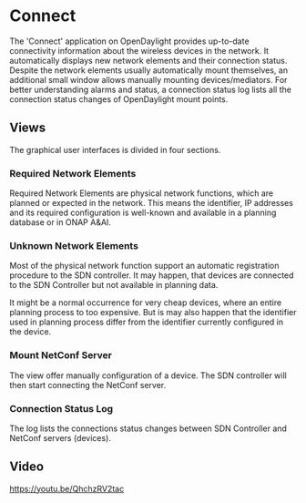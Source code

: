 # Connect

The 'Connect' application on OpenDaylight provides up-to-date connectivity information about the wireless devices in the network. It automatically displays new network elements and their connection status. Despite the network elements usually automatically mount themselves, an additional small window allows manually mounting devices/mediators. For better understanding alarms and status, a connection status log lists all the connection status changes of OpenDaylight mount points.

## Views

The graphical user interfaces is divided in four sections.

### Required Network Elements

Required Network Elements are physical network functions, which are planned or expected in the network. This means the identifier, IP addresses and its required configuration is well-known and available in a planning database or in ONAP A&AI.

### Unknown Network Elements

Most of the physical network function support an automatic registration procedure to the SDN controller. It may  happen, that devices are connected to the SDN Controller but not available in planning data. 

It might be a normal occurrence for very cheap devices, where an entire planning process to too expensive. But is may also happen that the identifier used in planning process differ from the identifier currently configured in the device. 

### Mount NetConf Server

The view offer manually configuration of a device. The SDN controller will then start connecting the NetConf server. 

### Connection Status Log

The log lists the connections status changes between SDN Controller and NetConf servers (devices).


## Video

https://youtu.be/QhchzRV2tac